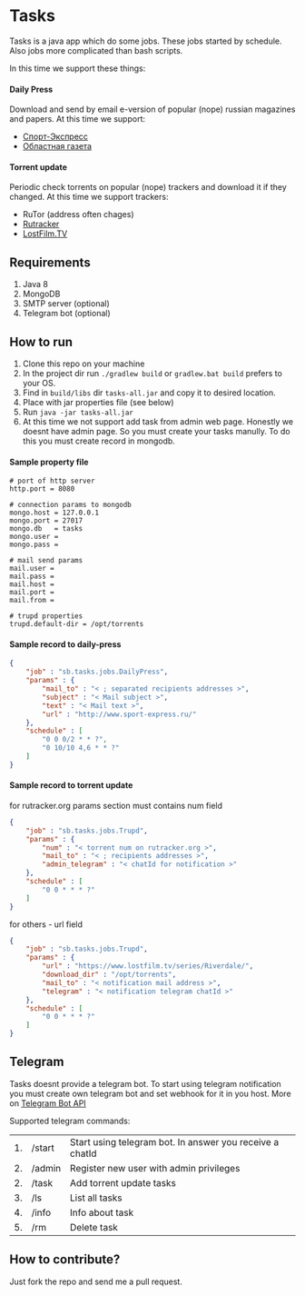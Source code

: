 # Tasks
Tasks is a java app which do some jobs. These jobs started by schedule. Also jobs more complicated than bash scripts.

In this time we support these things:

#### Daily Press
Download and send by email e-version of popular (nope) russian magazines and papers.
At this time we support:
- [Спорт-Экспресс](https://www.sport-express.ru)
- [Областная газета](https://www.oblgazeta.ru)

#### Torrent update
Periodic check torrents on popular (nope) trackers and download it if they changed.
At this time we support trackers:
- RuTor (address often chages)
- [Rutracker](https://rutracker.org)
- [LostFilm.TV](https://lostfilm.tv)

## Requirements
1. Java 8
2. MongoDB
3. SMTP server (optional)
4. Telegram bot (optional)

## How to run
1. Clone this repo on your machine
2. In the project dir run ```./gradlew build``` or ```gradlew.bat build``` prefers to your OS.
3. Find in ```build/libs``` dir  ```tasks-all.jar``` and copy it to desired location.
4. Place with jar properties file (see below) 
5. Run ```java -jar tasks-all.jar```
6. At this time we not support add task from admin web page. Honestly we doesnt have admin page. 
So you must create your tasks manully. To do this you must create record in mongodb.

#### Sample property file
```
# port of http server
http.port = 8080

# connection params to mongodb
mongo.host = 127.0.0.1
mongo.port = 27017
mongo.db   = tasks
mongo.user =
mongo.pass =

# mail send params
mail.user = 
mail.pass = 
mail.host = 
mail.port = 
mail.from = 

# trupd properties
trupd.default-dir = /opt/torrents
```

#### Sample record to daily-press
```json
{
    "job" : "sb.tasks.jobs.DailyPress", 
    "params" : {
        "mail_to" : "< ; separated recipients addresses >", 
        "subject" : "< Mail subject >", 
        "text" : "< Mail text >", 
        "url" : "http://www.sport-express.ru/"
    }, 
    "schedule" : [
        "0 0 0/2 * * ?", 
        "0 10/10 4,6 * * ?"
    ]
}
```

#### Sample record to torrent update
for rutracker.org params section must contains num field
```json
{
    "job" : "sb.tasks.jobs.Trupd", 
    "params" : {
        "num" : "< torrent num on rutracker.org >", 
        "mail_to" : "< ; recipients addresses >", 
        "admin_telegram" : "< chatId for notification >"
    },
    "schedule" : [
        "0 0 * * * ?"
    ]
}
```

for others - url field
```json
{
    "job" : "sb.tasks.jobs.Trupd", 
    "params" : {
        "url" : "https://www.lostfilm.tv/series/Riverdale/", 
        "download_dir" : "/opt/torrents", 
        "mail_to" : "< notification mail address >", 
        "telegram" : "< notification telegram chatId >"
    },
    "schedule" : [
        "0 0 * * * ?"
    ]
}

```

## Telegram
Tasks doesnt provide a telegram bot. 
To start using telegram notification you must create own telegram bot and set webhook for it in you host.
More on [Telegram Bot API](https://core.telegram.org/bots/api)

Supported telegram commands:
<table>
<tr>
    <td>1.</td>
    <td>/start</td>
    <td>Start using telegram bot. In answer you receive a chatId</td>
</tr>
<tr>
    <td>2.</td>
    <td>/admin</td>
    <td>Register new user with admin privileges</td>
</tr>
<tr>
    <td>2.</td>
    <td>/task</td>
    <td>Add torrent update tasks</td>
</tr>
<tr>
    <td>3.</td>
    <td>/ls</td>
    <td>List all tasks</td>
</tr>
<tr>
    <td>4.</td>
    <td>/info</td>
    <td>Info about task</td>
</tr>
<tr>
    <td>5.</td>
    <td>/rm</td>
    <td>Delete task</td>
</tr>
</table>

## How to contribute?
Just fork the repo and send me a pull request.
